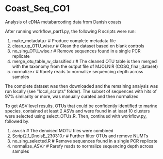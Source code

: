# Coast_Seq_CO1
Analysis of eDNA metabarcoding data from Danish coasts

After running workflow_part1.py, the following R scripts were run:

1. make_metadata.r # Produce complete metadata file
2. clean_up_OTU_wise.r # Clean the dataset based on blank controls
3. no_sing_OTU_wise.r # Remove sequences found in a single PCR replicate
4. merge_otu_table_w_classified.r # The cleaned OTU table is then merged with the taxonomy from the output file of MJOLNIR (COSQ_final_dataset)
5. normalize.r # Rarefy reads to normalize sequencing depth across samples

The complete dataset was then downloaded and the remaining analysis was run locally (see "local_scripts" folder). The subset of sequences with hits of 97% similarity or more, was manually curated and then normalized

To get ASV level results, OTUs that could be confidently identified to marine species, contained at least 2 ASVs and were found in at least 10 clusters were selected using select_OTUs.R. Then, continued with workflow.py, followed by:

1. asv.sh # The denoised MOTU files were combined  
2. Script2.1_DnoisE_230310.r # Further filter OTUs and remove NUMTs
3. no_sing_selected.R # Remove sequences found in a single PCR replicate
4. normalize_ASV.r # Rarefy reads to normalize sequencing depth across samples